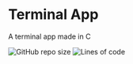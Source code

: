 # Terminal App
A terminal app made in C

![GitHub repo size](https://img.shields.io/github/repo-size/RTSProductions/Terminal-App)
![Lines of code](https://img.shields.io/tokei/lines/github/RTSProductions/Terminal-App)


